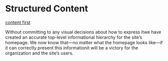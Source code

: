 # Structured Content

[content first](http://aneventapart.com/news/post/aea-video-jeffrey-zeldman-designing-with-web-standards-content-first)


Without committing to any visual decisions about how to express itwe have created an accurate top-level informational hierarchy for the site’s homepage. We now know that—no matter what the homepage looks like—if it can correctly present this informationit will be a victory for the organization and the site’s users.
